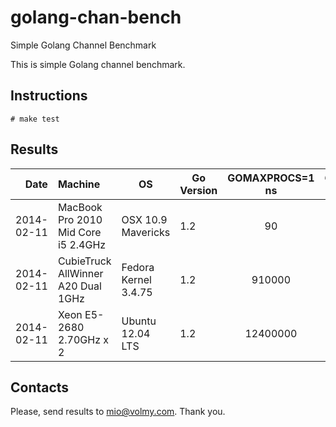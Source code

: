 golang-chan-bench
=================

Simple Golang Channel Benchmark

This is simple Golang channel benchmark.

## Instructions

```
# make test
```


## Results

| Date  | Machine   | OS | Go Version | GOMAXPROCS=1 ns | GOMAXPROCS=2 ns |
|------:|:----------|----|------------|:------------------:|:------------------:|
| 2014-02-11 | MacBook Pro 2010 Mid Core i5 2.4GHz | OSX 10.9 Mavericks  | 1.2 | 90 | 133 |
| 2014-02-11 | CubieTruck AllWinner A20 Dual 1GHz | Fedora Kernel 3.4.75 | 1.2 | 910000 | 1020000 |
| 2014-02-11 | Xeon E5-2680 2.70GHz x 2 | Ubuntu 12.04 LTS | 1.2 | 12400000 | 7800000 |


## Contacts

Please, send results to mio@volmy.com. Thank you.
